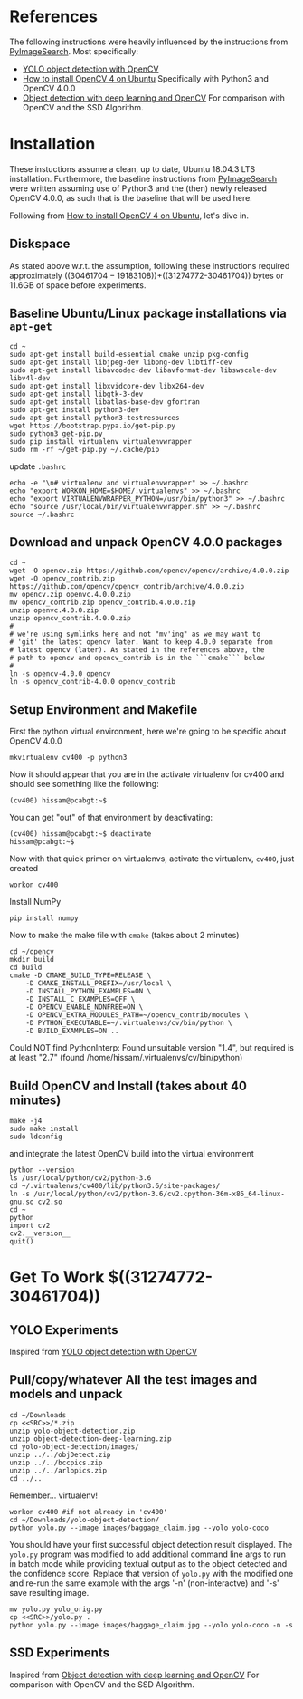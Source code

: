 # References

The following instructions were heavily influenced by the instructions from [PyImageSearch](https://www.pyimagesearch.com/). Most specifically:

* [YOLO object detection with OpenCV](https://www.pyimagesearch.com/2018/11/12/yolo-object-detection-with-opencv/)
* [How to install OpenCV 4 on Ubuntu](https://www.pyimagesearch.com/2018/08/15/how-to-install-opencv-4-on-ubuntu/) Specifically with Python3 and OpenCV 4.0.0
* [Object detection with deep learning and OpenCV](https://www.pyimagesearch.com/2017/09/11/object-detection-with-deep-learning-and-opencv/) For comparison with OpenCV and the SSD Algorithm.

# Installation

These instuctions assume a clean, up to date, Ubuntu 18.04.3 LTS installation. Furthermore, the baseline instructions from [PyImageSearch](https://www.pyimagesearch.com/) were written assuming use of Python3 and the (then) newly released OpenCV 4.0.0, as such that is the baseline that will be used here.

Following from [How to install OpenCV 4 on Ubuntu](https://www.pyimagesearch.com/2018/08/15/how-to-install-opencv-4-on-ubuntu/), let's dive in.

## Diskspace

As stated above w.r.t. the assumption, following these instructions required approximately $((30461704-19183108))+$((31274772-30461704)) bytes or 11.6GB of space before experiments.
## Baseline Ubuntu/Linux package installations via ```apt-get```

```
cd ~
sudo apt-get install build-essential cmake unzip pkg-config
sudo apt-get install libjpeg-dev libpng-dev libtiff-dev
sudo apt-get install libavcodec-dev libavformat-dev libswscale-dev libv4l-dev
sudo apt-get install libxvidcore-dev libx264-dev
sudo apt-get install libgtk-3-dev
sudo apt-get install libatlas-base-dev gfortran
sudo apt-get install python3-dev
sudo apt-get install python3-testresources
wget https://bootstrap.pypa.io/get-pip.py
sudo python3 get-pip.py
sudo pip install virtualenv virtualenvwrapper
sudo rm -rf ~/get-pip.py ~/.cache/pip
```

update ```.bashrc```

```
echo -e "\n# virtualenv and virtualenvwrapper" >> ~/.bashrc
echo "export WORKON_HOME=$HOME/.virtualenvs" >> ~/.bashrc
echo "export VIRTUALENVWRAPPER_PYTHON=/usr/bin/python3" >> ~/.bashrc
echo "source /usr/local/bin/virtualenvwrapper.sh" >> ~/.bashrc
source ~/.bashrc
```

## Download and unpack OpenCV 4.0.0 packages

```
cd ~
wget -O opencv.zip https://github.com/opencv/opencv/archive/4.0.0.zip
wget -O opencv_contrib.zip https://github.com/opencv/opencv_contrib/archive/4.0.0.zip
mv opencv.zip openvc.4.0.0.zip
mv opencv_contrib.zip opencv_contrib.4.0.0.zip
unzip openvc.4.0.0.zip
unzip opencv_contrib.4.0.0.zip
#
# we're using symlinks here and not "mv'ing" as we may want to
# 'git' the latest opencv later. Want to keep 4.0.0 separate from 
# latest opencv (later). As stated in the references above, the
# path to opencv and opencv_contrib is in the ```cmake``` below
#
ln -s opencv-4.0.0 opencv
ln -s opencv_contrib-4.0.0 opencv_contrib
```

## Setup Environment and Makefile

First the python virtual environment, here we're going to be
specific about OpenCV 4.0.0

```
mkvirtualenv cv400 -p python3
```

Now it should appear that you are in the activate virtualenv for cv400 and should see something like the following:

```
(cv400) hissam@pcabgt:~$ 
```

You can get "out" of that environment by deactivating:

```
(cv400) hissam@pcabgt:~$ deactivate
hissam@pcabgt:~$ 
```

Now with that quick primer on virtualenvs, activate the virtualenv, ```cv400```, just created

```
workon cv400
```

Install NumPy

```
pip install numpy
```

Now to make the make file with ```cmake``` (takes about 2 minutes)

```
cd ~/opencv
mkdir build
cd build
cmake -D CMAKE_BUILD_TYPE=RELEASE \
	-D CMAKE_INSTALL_PREFIX=/usr/local \
	-D INSTALL_PYTHON_EXAMPLES=ON \
	-D INSTALL_C_EXAMPLES=OFF \
	-D OPENCV_ENABLE_NONFREE=ON \
	-D OPENCV_EXTRA_MODULES_PATH=~/opencv_contrib/modules \
	-D PYTHON_EXECUTABLE=~/.virtualenvs/cv/bin/python \
	-D BUILD_EXAMPLES=ON ..
```

Could NOT find PythonInterp: Found unsuitable version "1.4", but required is at least "2.7" (found /home/hissam/.virtualenvs/cv/bin/python)

## Build OpenCV and Install (takes about 40 minutes)

```
make -j4
sudo make install
sudo ldconfig
```

and integrate the latest OpenCV build into the virtual environment

```
python --version
ls /usr/local/python/cv2/python-3.6
cd ~/.virtualenvs/cv400/lib/python3.6/site-packages/
ln -s /usr/local/python/cv2/python-3.6/cv2.cpython-36m-x86_64-linux-gnu.so cv2.so
cd ~
python
import cv2
cv2.__version__
quit()
```

# Get To Work $((31274772-30461704))

## YOLO Experiments

Inspired from [YOLO object detection with OpenCV](https://www.pyimagesearch.com/2018/11/12/yolo-object-detection-with-opencv/)

## Pull/copy/whatever All the test images and models and unpack

```
cd ~/Downloads
cp <<SRC>>/*.zip .
unzip yolo-object-detection.zip
unzip object-detection-deep-learning.zip
cd yolo-object-detection/images/
unzip ../../objDetect.zip
unzip ../../bccpics.zip
unzip ../../arlopics.zip
cd ../..
```

Remember... virtualenv! 

```
workon cv400 #if not already in 'cv400'
cd ~/Downloads/yolo-object-detection/
python yolo.py --image images/baggage_claim.jpg --yolo yolo-coco
```

You should have your first successful object detection result displayed.
The ```yolo.py``` program was modified to add additional command line args to run in batch mode while providing textual output as to the object detected and the confidence score. Replace that version of ```yolo.py``` with the modified one and re-run the same example with the args '-n' (non-interactve) and '-s' save resulting image.

```
mv yolo.py yolo_orig.py
cp <<SRC>>/yolo.py .
python yolo.py --image images/baggage_claim.jpg --yolo yolo-coco -n -s
```

## SSD Experiments

Inspired from [Object detection with deep learning and OpenCV](https://www.pyimagesearch.com/2017/09/11/object-detection-with-deep-learning-and-opencv/) For comparison with OpenCV and the SSD Algorithm.

